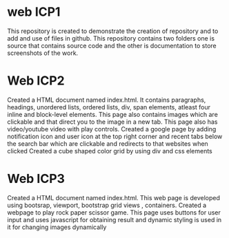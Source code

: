 # web ICP1
This repository is created to demonstrate the creation of repository and to add and use of files in github. This repository contains two folders one is source that contains source code and the other is documentation to store screenshots of the work.

# Web ICP2
Created a HTML document named index.html. It contains paragraphs, headings, unordered lists, ordered lists, div, span elements, atleast four inline and block-level elements. This page also contains images which are clickable and that direct you to the image in a new tab. This page also has video/youtube video with play controls.
Created a google page by adding notification icon and user icon at the top right corner and recent tabs below the search bar which are clickable and redirects to that websites when clicked
Created a cube shaped color grid by using div and css elements

# Web ICP3
Created a HTML document named index.html. This web page is developed using bootsrap, viewport, bootstrap grid views , containers. 
Created a webpage to play rock paper scissor game. This page uses buttons for user input and uses javascript for obtaining result and dynamic styling is used in it for changing images dynamically
